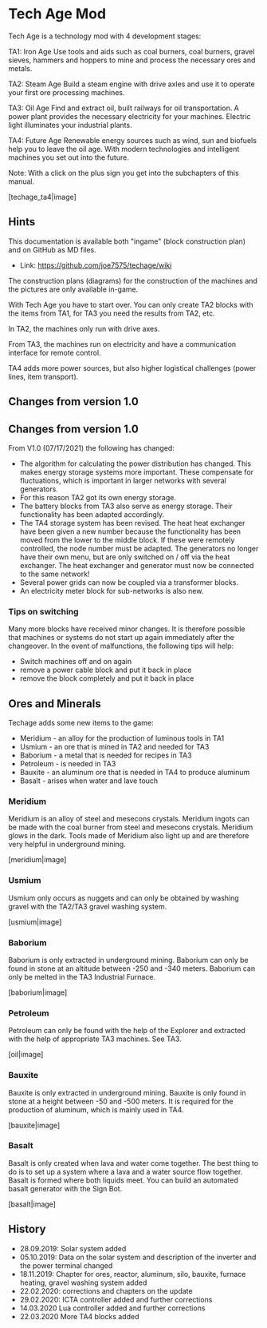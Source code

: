 # Tech Age Mod

Tech Age is a technology mod with 4 development stages:

TA1: Iron Age
Use tools and aids such as coal burners, coal burners, gravel sieves, hammers and hoppers to mine and process the necessary ores and metals.

TA2: Steam Age
Build a steam engine with drive axles and use it to operate your first ore processing machines.

TA3: Oil Age
Find and extract oil, built railways for oil transportation. A power plant provides the necessary electricity for your machines. Electric light illuminates your industrial plants.

TA4: Future Age
Renewable energy sources such as wind, sun and biofuels help you to leave the oil age. With modern technologies and intelligent machines you set out into the future.

Note: With a click on the plus sign you get into the subchapters of this manual.

[techage_ta4|image]



## Hints

This documentation is available both "ingame" (block construction plan) and on GitHub as MD files.

- Link: https://github.com/joe7575/techage/wiki

The construction plans (diagrams) for the construction of the machines and the pictures are only available in-game.

With Tech Age you have to start over. You can only create TA2 blocks with the items from TA1, for TA3 you need the results from TA2, etc.

In TA2, the machines only run with drive axes.

From TA3, the machines run on electricity and have a communication interface for remote control.

TA4 adds more power sources, but also higher logistical challenges (power lines, item transport).



## Changes from version 1.0

## Changes from version 1.0

From V1.0 (07/17/2021) the following has changed:

- The algorithm for calculating the power distribution has changed. This makes energy storage systems more important. These compensate for fluctuations, which is important in larger networks with several generators.
- For this reason TA2 got its own energy storage.
- The battery blocks from TA3 also serve as energy storage. Their functionality has been adapted accordingly.
- The TA4 storage system has been revised. The heat heat exchanger have been given a new number because the functionality has been moved from the lower to the middle block. If these were remotely controlled, the node number must be adapted. The generators no longer have their own menu, but are only switched on / off via the heat exchanger. The heat exchanger and generator must now be connected to the same network!
- Several power grids can now be coupled via a transformer blocks.
- An electricity meter block for sub-networks is also new.


### Tips on switching

Many more blocks have received minor changes. It is therefore possible that machines or systems do not start up again immediately after the changeover. In the event of malfunctions, the following tips will help:

- Switch machines off and on again
- remove a power cable block and put it back in place
- remove the block completely and put it back in place



## Ores and Minerals

Techage adds some new items to the game:

- Meridium - an alloy for the production of luminous tools in TA1
- Usmium - an ore that is mined in TA2 and needed for TA3
- Baborium - a metal that is needed for recipes in TA3
- Petroleum - is needed in TA3
- Bauxite - an aluminum ore that is needed in TA4 to produce aluminum
- Basalt - arises when water and lave touch


### Meridium

Meridium is an alloy of steel and mesecons crystals. Meridium ingots can be made with the coal burner from steel and mesecons crystals. Meridium glows in the dark. Tools made of Meridium also light up and are therefore very helpful in underground mining.

[meridium|image]


### Usmium

Usmium only occurs as nuggets and can only be obtained by washing gravel with the TA2/TA3 gravel washing system.

[usmium|image]


### Baborium

Baborium is only extracted in underground mining. Baborium can only be found in stone at an altitude between -250 and -340 meters.
Baborium can only be melted in the TA3 Industrial Furnace.


[baborium|image]


### Petroleum

Petroleum can only be found with the help of the Explorer and extracted with the help of appropriate TA3 machines. See TA3.

[oil|image]


### Bauxite

Bauxite is only extracted in underground mining. Bauxite is only found in stone at a height between -50 and -500 meters.
It is required for the production of aluminum, which is mainly used in TA4.

[bauxite|image]


### Basalt

Basalt is only created when lava and water come together.
The best thing to do is to set up a system where a lava and a water source flow together.
Basalt is formed where both liquids meet.
You can build an automated basalt generator with the Sign Bot.

[basalt|image]


## History

- 28.09.2019: Solar system added
- 05.10.2019: Data on the solar system and description of the inverter and the power terminal changed
- 18.11.2019: Chapter for ores, reactor, aluminum, silo, bauxite, furnace heating, gravel washing system added
- 22.02.2020: corrections and chapters on the update
- 29.02.2020: ICTA controller added and further corrections
- 14.03.2020 Lua controller added and further corrections
- 22.03.2020 More TA4 blocks added

